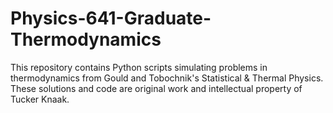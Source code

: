 # Physics-641-Graduate-Thermodynamics
This repository contains Python scripts simulating problems in thermodynamics from Gould and Tobochnik's Statistical & Thermal Physics.  These solutions and code are original work and intellectual property of Tucker Knaak.

